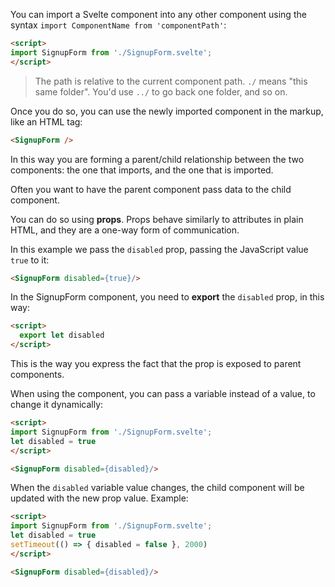You can import a Svelte component into any other component using the syntax `import ComponentName from 'componentPath'`:

```html
<script>
import SignupForm from './SignupForm.svelte';
</script>
```

> The path is relative to the current component path. `./` means "this same folder". You'd use `../` to go back one folder, and so on.

Once you do so, you can use the newly imported component in the markup, like an HTML tag:

```html
<SignupForm />
```

In this way you are forming a parent/child relationship between the two components: the one that imports, and the one that is imported.

Often you want to have the parent component pass data to the child component.

You can do so using **props**. Props behave similarly to attributes in plain HTML, and they are a one-way form of communication.

In this example we pass the `disabled` prop, passing the JavaScript value `true` to it:

```html
<SignupForm disabled={true}/>
```

In the SignupForm component, you need to **export** the `disabled` prop, in this way:

```html
<script>
  export let disabled
</script>
```

This is the way you express the fact that the prop is exposed to parent components.

When using the component, you can pass a variable instead of a value, to change it dynamically:


```html
<script>
import SignupForm from './SignupForm.svelte';
let disabled = true
</script>

<SignupForm disabled={disabled}/>
```

When the `disabled` variable value changes, the child component will be updated with the new prop value. Example:

```html
<script>
import SignupForm from './SignupForm.svelte';
let disabled = true
setTimeout(() => { disabled = false }, 2000)
</script>

<SignupForm disabled={disabled}/>
```